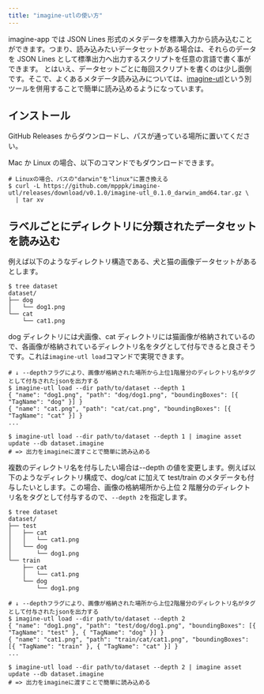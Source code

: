 ```yaml
---
title: "imagine-utlの使い方"
---
```


imagine-app では JSON Lines 形式のメタデータを標準入力から読み込むことができます。つまり、読み込みたいデータセットがある場合は、それらのデータを JSON Lines として標準出力へ出力するスクリプトを任意の言語で書く事ができます。
とはいえ、データセットごとに毎回スクリプトを書くのは少し面倒です。そこで、よくあるメタデータ読み込みについては、[imagine-utl](https://github.com/mpppk/imagine-utl)という別ツールを併用することで簡単に読み込めるようになっています。

## インストール

GitHub Releases からダウンロードし、パスが通っている場所に置いてください。

Mac か Linux の場合、以下のコマンドでもダウンロードできます。

```
# Linuxの場合、パスの"darwin"を"linux"に置き換える
$ curl -L https://github.com/mpppk/imagine-utl/releases/download/v0.1.0/imagine-utl_0.1.0_darwin_amd64.tar.gz \
  | tar xv
```

## ラベルごとにディレクトリに分類されたデータセットを読み込む

例えば以下のようなディレクトリ構造である、犬と猫の画像データセットがあるとします。

```
$ tree dataset
dataset/
├── dog
│   └── dog1.png
└── cat
    └── cat1.png
```

dog ディレクトリには犬画像、cat ディレクトリには猫画像が格納されているので、各画像が格納されているディレクトリ名をタグとして付与できると良さそうです。これは`imagine-utl load`コマンドで実現できます。

```shell
# ↓ --depthフラグにより、画像が格納された場所から上位1階層分のディレクトリ名がタグとして付与されたjsonを出力する
$ imagine-utl load --dir path/to/dataset --depth 1
{ "name": "dog1.png", "path": "dog/dog1.png", "boundingBoxes": [{ "TagName": "dog" }] }
{ "name": "cat.png", "path": "cat/cat.png", "boundingBoxes": [{ "TagName": "cat" }] }
...

$ imagine-utl load --dir path/to/dataset --depth 1 | imagine asset update --db dataset.imagine
# => 出力をimagineに渡すことで簡単に読み込める
```

複数のディレクトリ名を付与したい場合は--depth の値を変更します。例えば以下のようなディレクトリ構成で、dog/cat に加えて test/train のメタデータも付与したいとします。この場合、画像の格納場所から上位 2 階層分のディレクトリ名をタグとして付与するので、`--depth 2`を指定します。

```
$ tree dataset
dataset/
├── test
│   ├── cat
│   │   └── cat1.png
│   └── dog
│       └── dog1.png
└── train
    ├── cat
    │   └── cat1.png
    └── dog
        └── dog1.png
```

```shell
# ↓ --depthフラグにより、画像が格納された場所から上位2階層分のディレクトリ名がタグとして付与されたjsonを出力する
$ imagine-utl load --dir path/to/dataset --depth 2
{ "name": "dog1.png", "path": "test/dog/dog1.png", "boundingBoxes": [{ "TagName": "test" }, { "TagName": "dog" }] }
{ "name": "cat1.png", "path": "train/cat/cat1.png", "boundingBoxes": [{ "TagName": "train" }, { "TagName": "cat" }] }
...

$ imagine-utl load --dir path/to/dataset --depth 2 | imagine asset update --db dataset.imagine
# => 出力をimagineに渡すことで簡単に読み込める
```
